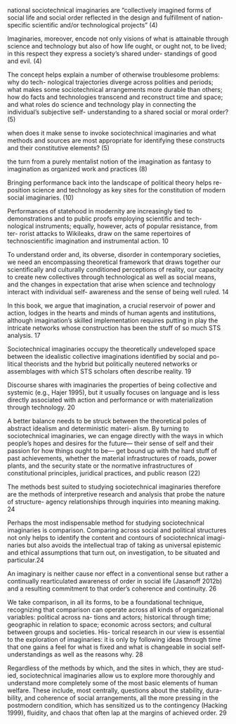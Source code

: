 national sociotechnical imaginaries are “collectively imagined forms of social life and social order reflected in the design and fulfillment of nation- specific scientific and/or technological projects” (4)

Imaginaries, moreover, encode not only visions of what is attainable through science and technology but also of how life ought, or ought not, to be lived; in this respect they express a society’s shared under- standings of good and evil. (4)

The concept helps explain a number of otherwise troublesome problems: why do tech- nological trajectories diverge across polities and periods; what makes some sociotechnical arrangements more durable than others; how do facts and technologies transcend and reconstruct time and space; and what roles do science and technology play in connecting the individual’s subjective self- understanding to a shared social or moral order? (5)

when does it make sense to invoke sociotechnical imaginaries and what methods and sources are most appropriate for identifying these constructs and their constitutive elements? (5)

the turn from a purely mentalist notion of the imagination as fantasy to imagination as organized work and practices (8)

Bringing performance back into the landscape of political theory helps re- position science and technology as key sites for the constitution of modern social imaginaries. (10) 

Performances of statehood in modernity are increasingly tied to demonstrations and to public proofs employing scientific and tech- nological instruments; equally, however, acts of popular resistance, from ter- rorist attacks to Wikileaks, draw on the same repertoires of technoscientific imagination and instrumental action. 10

To understand order and, its obverse, disorder in contemporary societies, we need an encompassing theoretical framework that draws together our scientifically and culturally conditioned perceptions of reality, our capacity to create new collectives through technological as well as social means, and the changes in expectation that arise when science and technology interact with individual self- awareness and the sense of being well ruled. 14

In this book, we argue that imagination, a crucial reservoir of power and action, lodges in the hearts and minds of human agents and institutions, although imagination’s skilled implementation requires putting in play the intricate networks whose construction has been the stuff of so much STS analysis. 17

Sociotechnical imaginaries occupy the theoretically undeveloped space between the idealistic collective imaginations identified by social and po- litical theorists and the hybrid but politically neutered networks or assemblages with which STS scholars often describe reality. 19

Discourse shares with imaginaries the properties of being collective and systemic (e.g., Hajer 1995), but it usually focuses on language and is less directly associated with action and performance or with materialization through technology. 20

A better balance needs to be struck between the theoretical poles of abstract idealism and deterministic materi- alism. By turning to sociotechnical imaginaries, we can engage directly with the ways in which people’s hopes and desires for the future— their sense of self and their passion for how things ought to be— get bound up with the hard stuff of past achievements, whether the material infrastructures of roads, power plants, and the security state or the normative infrastructures of constitutional principles, juridical practices, and public reason (22) 

The methods best suited to studying sociotechnical imaginaries therefore are the methods of interpretive research and analysis that probe the nature of structure- agency relationships through inquiries into meaning making. 24

Perhaps the most indispensable method for studying sociotechnical imaginaries is comparison. Comparing across social and political structures not only helps to identify the content and contours of sociotechnical imagi- naries but also avoids the intellectual trap of taking as universal epistemic and ethical assumptions that turn out, on investigation, to be situated and particular.24 

An imaginary is neither cause nor effect in a conventional sense but rather a continually rearticulated awareness of order in social life (Jasanoff 2012b) and a resulting commitment to that order’s coherence and continuity. 26

We take comparison, in all its forms, to be a foundational technique, recognizing that comparison can operate across all kinds of organizational variables: political across na- tions and actors; historical through time; geographic in relation to space; economic across sectors; and cultural between groups and societies. His- torical research in our view is essential to the exploration of imaginaries: it is only by following ideas through time that one gains a feel for what is fixed and what is changeable in social self- understandings as well as the reasons why. 28 


Regardless of the methods by which, and the sites in which, they are stud- ied, sociotechnical imaginaries allow us to explore more thoroughly and understand more completely some of the most basic elements of human welfare. These include, most centrally, questions about the stability, dura- bility, and coherence of social arrangements, all the more pressing in the postmodern condition, which has sensitized us to the contingency (Hacking 1999), fluidity, and chaos that often lap at the margins of achieved order. 29


